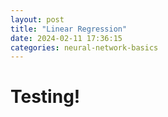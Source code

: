 ```yaml
---
layout: post
title: "Linear Regression"
date: 2024-02-11 17:36:15
categories: neural-network-basics
---
```

# Testing!
